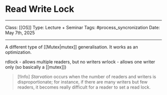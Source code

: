 # Read Write Lock
___
Class: [[OS]]
Type: Lecture + Seminar
Tags: #process_syncronization
Date: May 7th, 2025
___

A different type of [[Mutex|mutex]] generalisation. It works as an optimization.

rdlock - allows multiple readers, but no writers
wrlock - allows one writer only (so basically a [[mutex]])

>[!Info]
*Starvation* occurs when the number of readers and writers is disproportionate; for instance, if there are many writers but few readers, it becomes really difficult for a reader to set a read lock.
